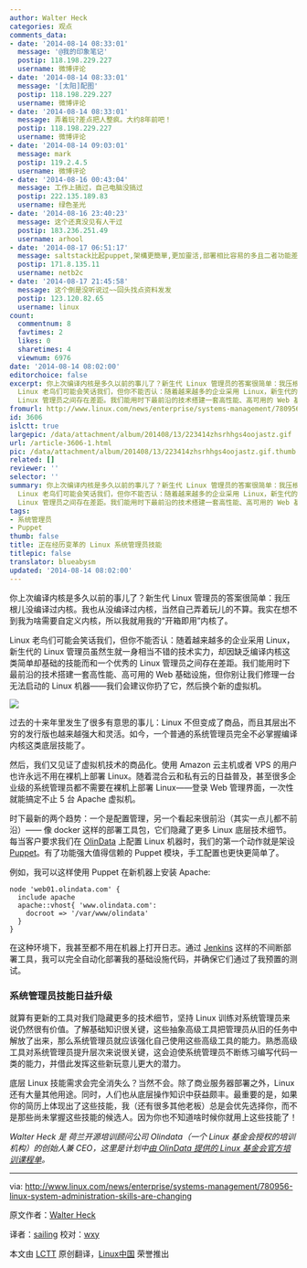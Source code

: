 ```yaml
---
author: Walter Heck
categories: 观点
comments_data:
- date: '2014-08-14 08:33:01'
  message: '@我的印象笔记'
  postip: 118.198.229.227
  username: 微博评论
- date: '2014-08-14 08:33:01'
  message: '[太阳]配图'
  postip: 118.198.229.227
  username: 微博评论
- date: '2014-08-14 08:33:01'
  message: 弄着玩?差点把人整疯。大约8年前吧！
  postip: 118.198.229.227
  username: 微博评论
- date: '2014-08-14 09:03:01'
  message: mark
  postip: 119.2.4.5
  username: 微博评论
- date: '2014-08-16 00:43:04'
  message: 工作上搞过，自己电脑没搞过
  postip: 222.135.189.83
  username: 绿色圣光
- date: '2014-08-16 23:40:23'
  message: 这个还真没见有人干过
  postip: 183.236.251.49
  username: arhool
- date: '2014-08-17 06:51:17'
  message: saltstack比起puppet,架構更簡單,更加靈活,部署相比容易的多且二者功能差不多.個人覺得salt好用.
  postip: 171.8.135.11
  username: netb2c
- date: '2014-08-17 21:45:58'
  message: 这个倒是没听说过~~回头找点资料发发
  postip: 123.120.82.65
  username: linux
count:
  commentnum: 8
  favtimes: 2
  likes: 0
  sharetimes: 4
  viewnum: 6976
date: '2014-08-14 08:02:00'
editorchoice: false
excerpt: 你上次编译内核是多久以前的事儿了？新生代 Linux 管理员的答案很简单：我压根儿没编译过内核。我也从没编译过内核，当然自己弄着玩儿的不算。我实在想不到我为啥需要自定义内核，所以我就用我的开箱即用内核了。
  Linux 老鸟们可能会笑话我们，但你不能否认：随着越来越多的企业采用 Linux，新生代的 Linux 管理员虽然生就一身相当不错的技术实力，却因缺乏编译内核这类简单却基础的技能而和一个优秀的
  Linux 管理员之间存在差距。我们能用时下最前沿的技术搭建一套高性能、高可用的 Web 基础设施，但你别让我们修理一台无法启动的 Linux
fromurl: http://www.linux.com/news/enterprise/systems-management/780956-linux-system-administration-skills-are-changing
id: 3606
islctt: true
largepic: /data/attachment/album/201408/13/223414zhsrhhgs4oojastz.gif
url: /article-3606-1.html
pic: /data/attachment/album/201408/13/223414zhsrhhgs4oojastz.gif.thumb.jpg
related: []
reviewer: ''
selector: ''
summary: 你上次编译内核是多久以前的事儿了？新生代 Linux 管理员的答案很简单：我压根儿没编译过内核。我也从没编译过内核，当然自己弄着玩儿的不算。我实在想不到我为啥需要自定义内核，所以我就用我的开箱即用内核了。
  Linux 老鸟们可能会笑话我们，但你不能否认：随着越来越多的企业采用 Linux，新生代的 Linux 管理员虽然生就一身相当不错的技术实力，却因缺乏编译内核这类简单却基础的技能而和一个优秀的
  Linux 管理员之间存在差距。我们能用时下最前沿的技术搭建一套高性能、高可用的 Web 基础设施，但你别让我们修理一台无法启动的 Linux
tags:
- 系统管理员
- Puppet
thumb: false
title: 正在经历变革的 Linux 系统管理员技能
titlepic: false
translator: blueabysm
updated: '2014-08-14 08:02:00'
---
```


你上次编译内核是多久以前的事儿了？新生代 Linux 管理员的答案很简单：我压根儿没编译过内核。我也从没编译过内核，当然自己弄着玩儿的不算。我实在想不到我为啥需要自定义内核，所以我就用我的“开箱即用”内核了。


Linux 老鸟们可能会笑话我们，但你不能否认：随着越来越多的企业采用 Linux，新生代的 Linux 管理员虽然生就一身相当不错的技术实力，却因缺乏编译内核这类简单却基础的技能而和一个优秀的 Linux 管理员之间存在差距。我们能用时下最前沿的技术搭建一套高性能、高可用的 Web 基础设施，但你别让我们修理一台无法启动的 Linux 机器——我们会建议你扔了它，然后换个新的虚拟机。


![](/data/attachment/album/201408/13/223414zhsrhhgs4oojastz.gif)


过去的十来年里发生了很多有意思的事儿：Linux 不但变成了商品，而且其层出不穷的发行版也越来越强大和灵活。如今，一个普通的系统管理员完全不必掌握编译内核这类底层技能了。


然后，我们又见证了虚拟机技术的商品化。使用 Amazon 云主机或者 VPS 的用户也许永远不用在裸机上部署 Linux。随着混合云和私有云的日益普及，甚至很多企业级的系统管理员都不需要在裸机上部署 Linux——登录 Web 管理界面，一次性就能搞定不止 5 台 Apache 虚拟机。


时下最新的两个趋势：一个是配置管理，另一个看起来很前沿（其实一点儿都不前沿）—— 像 docker 这样的部署工具包，它们隐藏了更多 Linux 底层技术细节。每当客户要求我们在 [OlinData](http://olindata.com/) 上配置 Linux 机器时，我们的第一个动作就是架设 [Puppet](http://puppetlabs.com/)。有了功能强大值得信赖的 Puppet 模块，手工配置也更快更简单了。


例如，我可以这样使用 Puppet 在新机器上安装 Apache:



```
node 'web01.olindata.com' {
  include apache
  apache::vhost{ 'www.olindata.com':
    docroot => '/var/www/olindata'
  }
}

```

在这种环境下，我甚至都不用在机器上打开日志。通过 [Jenkins](http://jenkins.org/) 这样的不间断部署工具，我可以完全自动化部署我的基础设施代码，并确保它们通过了我预置的测试。


### 系统管理员技能日益升级


就算有更新的工具对我们隐藏更多的技术细节，坚持 Linux 训练对系统管理员来说仍然很有价值。了解基础知识很关键，这些抽象高级工具把管理员从旧的任务中解放了出来，那么系统管理员就应该强化自己使用这些高级工具的能力。熟悉高级工具对系统管理员提升层次来说很关键，这会迫使系统管理员不断练习编写代码一类的能力，并借此发挥这些新玩意儿更大的潜力。


底层 Linux 技能需求会完全消失么？当然不会。除了商业服务器部署之外，Linux 还有大量其他用途。同时，人们也从底层操作知识中获益颇丰。最重要的是，如果你的简历上体现出了这些技能，我（还有很多其他老板）总是会优先选择你，而不是那些尚未掌握这些技能的候选人。因为你也不知道啥时候你就用上这些技能了！


*Walter Heck 是 荷兰开源培训顾问公司 Olindata（一个 Linux 基金会授权的培训机构）的创始人兼 CEO，这里是计划中[由 OlinData 提供的 Linux 基金会官方培训课程单](http://www.olindata.com/training/upcoming?technology=295)。*




---


via: <http://www.linux.com/news/enterprise/systems-management/780956-linux-system-administration-skills-are-changing>


原文作者：[Walter Heck](http://www.linux.com/community/forums/person/59207)


译者：[sailing](https://github.com/blueabysm) 校对：[wxy](https://github.com/wxy)


本文由 [LCTT](https://github.com/LCTT/TranslateProject) 原创翻译，[Linux中国](http://linux.cn/) 荣誉推出